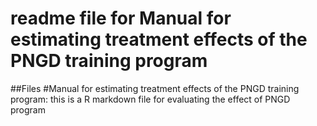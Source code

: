 # readme file for Manual for estimating treatment effects of the PNGD training program

##Files
#Manual for estimating treatment effects of the PNGD training program: this is a R markdown file for evaluating the effect of PNGD program
#
